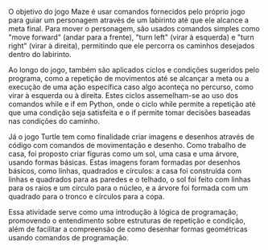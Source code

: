O objetivo do jogo Maze é usar comandos fornecidos pelo próprio jogo para guiar um personagem através de um labirinto até que ele alcance a meta final. Para mover o personagem, são usados comandos simples como "move forward" (andar para a frente), "turn left" (virar à esquerda) e "turn right" (virar à direita), permitindo que ele percorra os caminhos desejados dentro do labirinto.

Ao longo do jogo, também são aplicados ciclos e condições sugeridos pelo programa, como a repetição de movimentos até se alcançar a meta ou a execução de uma ação específica caso algo aconteça no percurso, como virar à esquerda ou à direita. Estes ciclos assemelham-se ao uso dos comandos while e if em Python, onde o ciclo while permite a repetição até que uma condição seja satisfeita e o if permite tomar decisões baseadas nas condições do caminho.

Já o jogo Turtle tem como finalidade criar imagens e desenhos através de código com comandos de movimentação e desenho. Como trabalho de casa, foi proposto criar figuras como um sol, uma casa e uma árvore, usando formas básicas. Estas imagens foram formadas por desenhos básicos, como linhas, quadrados e círculos: a casa foi construída com linhas e quadrados para as paredes e o telhado, o sol foi feito com linhas para os raios e um círculo para o núcleo, e a árvore foi formada com um quadrado para o tronco e círculos para a copa.

Essa atividade serve como uma introdução à lógica de programação, promovendo o entendimento sobre estruturas de repetição e condição, além de facilitar a compreensão de como desenhar formas geométricas usando comandos de programação.
